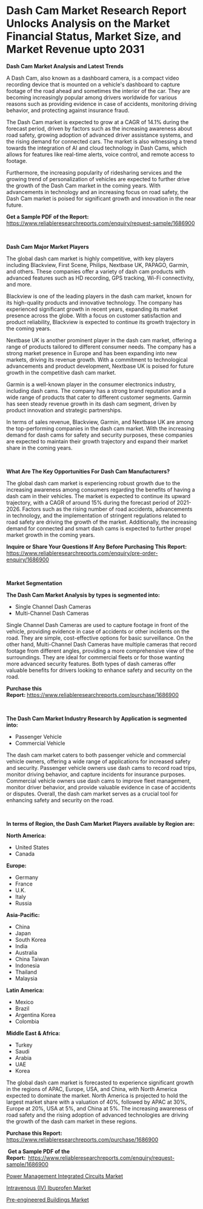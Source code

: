<p><h1>Dash Cam Market Research Report Unlocks Analysis on the Market Financial Status, Market Size, and Market Revenue upto 2031</h1></p><p><strong>Dash Cam Market Analysis and Latest Trends</strong></p>
<p><p>A Dash Cam, also known as a dashboard camera, is a compact video recording device that is mounted on a vehicle's dashboard to capture footage of the road ahead and sometimes the interior of the car. They are becoming increasingly popular among drivers worldwide for various reasons such as providing evidence in case of accidents, monitoring driving behavior, and protecting against insurance fraud.</p><p>The Dash Cam market is expected to grow at a CAGR of 14.1% during the forecast period, driven by factors such as the increasing awareness about road safety, growing adoption of advanced driver assistance systems, and the rising demand for connected cars. The market is also witnessing a trend towards the integration of AI and cloud technology in Dash Cams, which allows for features like real-time alerts, voice control, and remote access to footage.</p><p>Furthermore, the increasing popularity of ridesharing services and the growing trend of personalization of vehicles are expected to further drive the growth of the Dash Cam market in the coming years. With advancements in technology and an increasing focus on road safety, the Dash Cam market is poised for significant growth and innovation in the near future.</p></p>
<p><strong>Get a Sample PDF of the Report:&nbsp;</strong> <a href="https://www.reliableresearchreports.com/enquiry/request-sample/1686900">https://www.reliableresearchreports.com/enquiry/request-sample/1686900</a></p>
<p>&nbsp;</p>
<p><strong>Dash Cam Major Market Players</strong></p>
<p><p>The global dash cam market is highly competitive, with key players including Blackview, First Scene, Philips, Nextbase UK, PAPAGO, Garmin, and others. These companies offer a variety of dash cam products with advanced features such as HD recording, GPS tracking, Wi-Fi connectivity, and more.</p><p>Blackview is one of the leading players in the dash cam market, known for its high-quality products and innovative technology. The company has experienced significant growth in recent years, expanding its market presence across the globe. With a focus on customer satisfaction and product reliability, Blackview is expected to continue its growth trajectory in the coming years.</p><p>Nextbase UK is another prominent player in the dash cam market, offering a range of products tailored to different consumer needs. The company has a strong market presence in Europe and has been expanding into new markets, driving its revenue growth. With a commitment to technological advancements and product development, Nextbase UK is poised for future growth in the competitive dash cam market.</p><p>Garmin is a well-known player in the consumer electronics industry, including dash cams. The company has a strong brand reputation and a wide range of products that cater to different customer segments. Garmin has seen steady revenue growth in its dash cam segment, driven by product innovation and strategic partnerships.</p><p>In terms of sales revenue, Blackview, Garmin, and Nextbase UK are among the top-performing companies in the dash cam market. With the increasing demand for dash cams for safety and security purposes, these companies are expected to maintain their growth trajectory and expand their market share in the coming years.</p></p>
<p>&nbsp;</p>
<p><strong>What Are The Key Opportunities For Dash Cam Manufacturers?</strong></p>
<p><p>The global dash cam market is experiencing robust growth due to the increasing awareness among consumers regarding the benefits of having a dash cam in their vehicles. The market is expected to continue its upward trajectory, with a CAGR of around 15% during the forecast period of 2021-2026. Factors such as the rising number of road accidents, advancements in technology, and the implementation of stringent regulations related to road safety are driving the growth of the market. Additionally, the increasing demand for connected and smart dash cams is expected to further propel market growth in the coming years.</p></p>
<p><strong>Inquire or Share Your Questions If Any Before Purchasing This Report:</strong> <a href="https://www.reliableresearchreports.com/enquiry/pre-order-enquiry/1686900">https://www.reliableresearchreports.com/enquiry/pre-order-enquiry/1686900</a></p>
<p>&nbsp;</p>
<p><strong>Market Segmentation</strong></p>
<p><strong>The Dash Cam Market Analysis by types is segmented into:</strong></p>
<p><ul><li>Single Channel Dash Cameras</li><li>Multi-Channel Dash Cameras</li></ul></p>
<p><p>Single Channel Dash Cameras are used to capture footage in front of the vehicle, providing evidence in case of accidents or other incidents on the road. They are simple, cost-effective options for basic surveillance. On the other hand, Multi-Channel Dash Cameras have multiple cameras that record footage from different angles, providing a more comprehensive view of the surroundings. They are ideal for commercial fleets or for those wanting more advanced security features. Both types of dash cameras offer valuable benefits for drivers looking to enhance safety and security on the road.</p></p>
<p><strong>Purchase this Report:&nbsp;</strong><a href="https://www.reliableresearchreports.com/purchase/1686900">https://www.reliableresearchreports.com/purchase/1686900</a></p>
<p>&nbsp;</p>
<p><strong>The Dash Cam Market Industry Research by Application is segmented into:</strong></p>
<p><ul><li>Passenger Vehicle</li><li>Commercial Vehicle</li></ul></p>
<p><p>The dash cam market caters to both passenger vehicle and commercial vehicle owners, offering a wide range of applications for increased safety and security. Passenger vehicle owners use dash cams to record road trips, monitor driving behavior, and capture incidents for insurance purposes. Commercial vehicle owners use dash cams to improve fleet management, monitor driver behavior, and provide valuable evidence in case of accidents or disputes. Overall, the dash cam market serves as a crucial tool for enhancing safety and security on the road.</p></p>
<p>&nbsp;</p>
<p><strong>In terms of Region, the Dash Cam Market Players available by Region are:</strong></p>
<p>
    <p> <strong> North America: </strong>
        <ul>
            <li>United States</li>
            <li>Canada</li>
        </ul>
        </p> 
    <p> <strong> Europe: </strong>
        <ul>
            <li>Germany</li>
            <li>France</li>
            <li>U.K.</li>
            <li>Italy</li>
            <li>Russia</li>
        </ul>
        </p> 
    <p> <strong> Asia-Pacific: </strong>
        <ul>
            <li>China</li>
            <li>Japan</li>
            <li>South Korea</li>
            <li>India</li>
            <li>Australia</li>
            <li>China Taiwan</li>
            <li>Indonesia</li>
            <li>Thailand</li>
            <li>Malaysia</li>
        </ul>
        </p> 
    <p> <strong> Latin America: </strong>
        <ul>
            <li>Mexico</li>
            <li>Brazil</li>
            <li>Argentina Korea</li>
            <li>Colombia</li>
        </ul>
        </p> 
    <p> <strong> Middle East & Africa: </strong>
        <ul>
            <li>Turkey</li>
            <li>Saudi</li>
            <li>Arabia</li>
            <li>UAE</li>
            <li>Korea</li>
        </ul>
    </p>
    </p>
<p><p>The global dash cam market is forecasted to experience significant growth in the regions of APAC, Europe, USA, and China, with North America expected to dominate the market. North America is projected to hold the largest market share with a valuation of 40%, followed by APAC at 30%, Europe at 20%, USA at 5%, and China at 5%. The increasing awareness of road safety and the rising adoption of advanced technologies are driving the growth of the dash cam market in these regions.</p></p>
<p><strong>Purchase this Report: </strong><a href="https://www.reliableresearchreports.com/purchase/1686900">https://www.reliableresearchreports.com/purchase/1686900</a></p>
<p>&nbsp;<strong>Get a Sample PDF of the Report:&nbsp;&nbsp;</strong><a href="https://www.reliableresearchreports.com/enquiry/request-sample/1686900">https://www.reliableresearchreports.com/enquiry/request-sample/1686900</a></p>
<p><strong></strong></p>
<p><p><a href="https://view.publitas.com/reportprime-1/power-management-integrated-circuits-market-challenges-opportunities-and-growth-drivers-and-major-market-players-forecasted-for-period-from-2023-2030/">Power Management Integrated Circuits Market</a></p><p><a href="https://view.publitas.com/reportprime-1/intravenous-iv-ibuprofen-market-with-the-goal-of-estimating-the-market-size-and-future-growth-potential-of-various-market-segments-based-on-component-applications-end-user-and-region/">Intravenous (IV) Ibuprofen Market</a></p><p><a href="https://view.publitas.com/reportprime-1/pre-engineered-buildings-market-research-report-provides-thorough-industry-overview-which-offers-an-in-depth-analysis-of-product-trends-and-new-market-divisions/">Pre-engineered Buildings Market</a></p></p>